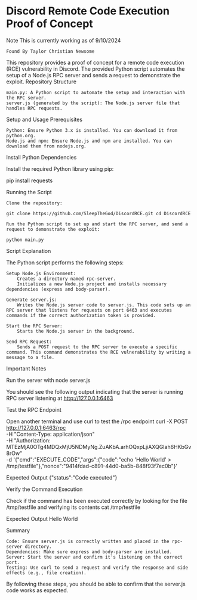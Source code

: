 # Discord Remote Code Execution Proof of Concept

Note This is currently working as of 9/10/2024

    Found By Taylor Christian Newsome

This repository provides a proof of concept for a remote code execution (RCE) vulnerability in Discord. The provided Python script automates the setup of a Node.js RPC server and sends a request to demonstrate the exploit.
Repository Structure

    main.py: A Python script to automate the setup and interaction with the RPC server.
    server.js (generated by the script): The Node.js server file that handles RPC requests.

Setup and Usage
Prerequisites

    Python: Ensure Python 3.x is installed. You can download it from python.org.
    Node.js and npm: Ensure Node.js and npm are installed. You can download them from nodejs.org.

Install Python Dependencies

Install the required Python library using pip:

pip install requests

Running the Script

    Clone the repository:

    git clone https://github.com/SleepTheGod/DiscordRCE.git cd DiscordRCE

    Run the Python script to set up and start the RPC server, and send a request to demonstrate the exploit:

    python main.py

Script Explanation

The Python script performs the following steps:

    Setup Node.js Environment:
        Creates a directory named rpc-server.
        Initializes a new Node.js project and installs necessary dependencies (express and body-parser).

    Generate server.js:
        Writes the Node.js server code to server.js. This code sets up an RPC server that listens for requests on port 6463 and executes commands if the correct authorization token is provided.

    Start the RPC Server:
        Starts the Node.js server in the background.

    Send RPC Request:
        Sends a POST request to the RPC server to execute a specific command. This command demonstrates the RCE vulnerability by writing a message to a file.

Important Notes

Run the server with
node server.js

You should see the following output indicating that the server is running
RPC server listening at http://127.0.0.1:6463

Test the RPC Endpoint

Open another terminal and use curl to test the /rpc endpoint
curl -X POST http://127.0.0.1:6463/rpc \
-H "Content-Type: application/json" \
-H "Authorization: MTEzMjA0OTg4MDQxMjU5NDMyNg.ZuAKbA.arhOQxpLjiAXQGIah6HKbGv8rOw" \
-d '{"cmd":"EXECUTE_CODE","args":{"code":"echo \'Hello World\' > /tmp/testfile"},"nonce":"9414fdad-c891-44d0-ba5b-848f93f7ec0b"}'

Expected Output
{"status":"Code executed"}

Verify the Command Execution

Check if the command has been executed correctly by looking for the file /tmp/testfile and verifying its contents
cat /tmp/testfile

Expected Output
Hello World

Summary

    Code: Ensure server.js is correctly written and placed in the rpc-server directory.
    Dependencies: Make sure express and body-parser are installed.
    Server: Start the server and confirm it's listening on the correct port.
    Testing: Use curl to send a request and verify the response and side effects (e.g., file creation).

By following these steps, you should be able to confirm that the server.js code works as expected.
